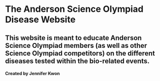 # The Anderson Science Olympiad Disease Website

This website is meant to educate Anderson Science Olympiad members (as well as other Science Olympiad competitors) on the different diseases tested within the bio-related events.
------------------------------------------------------------------------------------------------------------------------------
#### Created by Jennifer Kwon
